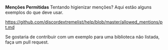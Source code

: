 **Menções Permitidas** Tentando higienizar menções? Aqui estão alguns exemplos do que deve usar.

<https://github.com/discordextremelist/help/blob/master/allowed_mentions/pt.md>

Se gostaria de contribuir com um exemplo para uma biblioteca não listada, faça um pull request.